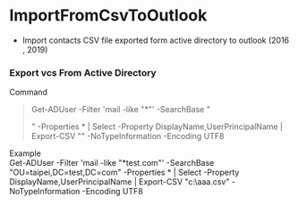 # ImportFromCsvToOutlook    
* Import contacts CSV file exported form active directory to outlook (2016 , 2019)     

### Export vcs From Active Directory
Command    
>Get-ADUser -Filter 'mail -like "*<domain>"' -SearchBase "<search base>"  -Properties * | Select -Property   DisplayName,UserPrincipalName | Export-CSV "<csv file location>" -NoTypeInformation -Encoding UTF8    

Example    
Get-ADUser -Filter 'mail -like "*test.com"' -SearchBase "OU=taipei,DC=test,DC=com"  -Properties * | Select -Property   DisplayName,UserPrincipalName | Export-CSV "c:\aaa.csv" -NoTypeInformation -Encoding UTF8    

